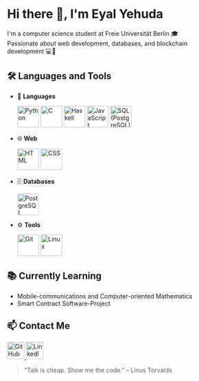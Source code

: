 # Hi there 👋, I'm Eyal Yehuda

I'm a computer science student at Freie Universität Berlin 🎓  
Passionate about web development, databases, and blockchain development 💻🔐

## 🛠️ Languages and Tools

- 💬 **Languages**  
  <p align="left">
    <a href="https://www.python.org/" target="_blank"><img title="Python" src="https://cdn.jsdelivr.net/gh/devicons/devicon/icons/python/python-original.svg" width="50"/></a>
    <a href="https://en.wikipedia.org/wiki/C_(programming_language)" target="_blank"><img title="C" src="https://cdn.jsdelivr.net/gh/devicons/devicon/icons/c/c-original.svg" width="50"/></a>
    <a href="https://www.haskell.org/" target="_blank"><img title="Haskell" src="https://cdn.jsdelivr.net/gh/devicons/devicon/icons/haskell/haskell-original.svg" width="50"/></a>
    <a href="https://developer.mozilla.org/en-US/docs/Web/JavaScript" target="_blank"><img title="JavaScript" src="https://cdn.jsdelivr.net/gh/devicons/devicon/icons/javascript/javascript-original.svg" width="50"/></a>
    <a href="https://www.postgresql.org/" target="_blank"><img title="SQL (PostgreSQL)" src="https://cdn.jsdelivr.net/gh/devicons/devicon/icons/postgresql/postgresql-original.svg" width="50"/></a>
  </p>

- 🌐 **Web**  
  <p align="left">
    <a href="https://developer.mozilla.org/en-US/docs/Web/HTML" target="_blank"><img title="HTML" src="https://cdn.jsdelivr.net/gh/devicons/devicon/icons/html5/html5-original.svg" width="50"/></a>
    <a href="https://developer.mozilla.org/en-US/docs/Web/CSS" target="_blank"><img title="CSS" src="https://cdn.jsdelivr.net/gh/devicons/devicon/icons/css3/css3-original.svg" width="50"/></a>
  </p>

- 🗄️ **Databases**  
  <p align="left">
    <a href="https://www.postgresql.org/" target="_blank"><img title="PostgreSQL" src="https://cdn.jsdelivr.net/gh/devicons/devicon/icons/postgresql/postgresql-original.svg" width="50"/></a>
  </p>

- ⚙️ **Tools**  
  <p align="left">
    <a href="https://git-scm.com/" target="_blank"><img title="Git" src="https://cdn.jsdelivr.net/gh/devicons/devicon/icons/git/git-original.svg" width="50"/></a>
    <a href="https://www.linux.org/" target="_blank"><img title="Linux" src="https://cdn.jsdelivr.net/gh/devicons/devicon/icons/linux/linux-original.svg" width="50"/></a>
  </p>

## 📚 Currently Learning
- Mobile-communications and Computer-oriented Mathematics
- Smart Contract Software-Project

## 📫 Contact Me

<p align="left">
  <a href="https://github.com/EyalYeh" target="_blank">
    <img src="https://cdn.jsdelivr.net/gh/devicons/devicon/icons/github/github-original.svg" width="40" height="40" alt="GitHub"/>
  </a>
  <a href="https://linkedin.com/in/eyal-yehuda-a93353336" target="_blank">
    <img src="https://cdn.jsdelivr.net/gh/devicons/devicon/icons/linkedin/linkedin-original.svg" width="40" height="40" alt="LinkedIn"/>
  </a>
</p>

> “Talk is cheap. Show me the code.” – Linus Torvalds

<!---
EyalYeh/EyalYeh is a ✨ special ✨ repository because its `README.md` (this file) appears on your GitHub profile.
You can click the Preview link to take a look at your changes.
--->
